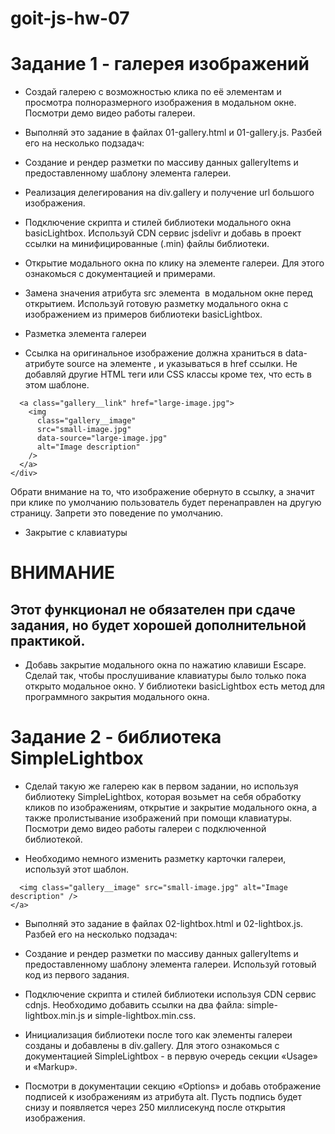 # goit-js-hw-07
# Задание 1 - галерея изображений
- Создай галерею с возможностью клика по её элементам и просмотра полноразмерного изображения в модальном окне. Посмотри демо видео работы галереи.

- Выполняй это задание в файлах 01-gallery.html и 01-gallery.js. Разбей его на несколько подзадач:

- Создание и рендер разметки по массиву данных galleryItems и предоставленному шаблону элемента галереи.
- Реализация делегирования на div.gallery и получение url большого изображения.
- Подключение скрипта и стилей библиотеки модального окна basicLightbox. Используй CDN сервис jsdelivr и добавь в проект ссылки на минифицированные (.min) файлы библиотеки.
- Открытие модального окна по клику на элементе галереи. Для этого ознакомься с документацией и примерами.
- Замена значения атрибута src элемента <img> в модальном окне перед открытием. Используй готовую разметку модального окна с изображением из примеров библиотеки basicLightbox.
- Разметка элемента галереи
- Ссылка на оригинальное изображение должна храниться в data-атрибуте source на элементе <img>, и указываться в href ссылки. Не добавляй другие HTML теги или CSS классы кроме тех, что есть в этом шаблоне.

``` <div class="gallery__item">
  <a class="gallery__link" href="large-image.jpg">
    <img
      class="gallery__image"
      src="small-image.jpg"
      data-source="large-image.jpg"
      alt="Image description"
    />
  </a>
</div>
```
Обрати внимание на то, что изображение обернуто в ссылку, а значит при клике по умолчанию пользователь будет перенаправлен на другую страницу. Запрети это поведение по умолчанию.

- Закрытие с клавиатуры
# ВНИМАНИЕ
## Этот функционал не обязателен при сдаче задания, но будет хорошей дополнительной практикой.

- Добавь закрытие модального окна по нажатию клавиши Escape. Сделай так, чтобы прослушивание клавиатуры было только пока открыто модальное окно. У библиотеки basicLightbox есть метод для программного закрытия модального окна.

# Задание 2 - библиотека SimpleLightbox
- Сделай такую же галерею как в первом задании, но используя библиотеку SimpleLightbox, которая возьмет на себя обработку кликов по изображениям, открытие и закрытие модального окна, а также пролистывание изображений при помощи клавиатуры. Посмотри демо видео работы галереи с подключенной библиотекой.

- Необходимо немного изменить разметку карточки галереи, используй этот шаблон.

```<a class="gallery__item" href="large-image.jpg">
  <img class="gallery__image" src="small-image.jpg" alt="Image description" />
</a>
```
- Выполняй это задание в файлах 02-lightbox.html и 02-lightbox.js. Разбей его на несколько подзадач:

- Создание и рендер разметки по массиву данных galleryItems и предоставленному шаблону элемента галереи. Используй готовый код из первого задания.
- Подключение скрипта и стилей библиотеки используя CDN сервис cdnjs. Необходимо добавить ссылки на два файла: simple-lightbox.min.js и simple-lightbox.min.css.
- Инициализация библиотеки после того как элементы галереи созданы и добавлены в div.gallery. Для этого ознакомься с документацией SimpleLightbox - в первую очередь секции «Usage» и «Markup».
- Посмотри в документации секцию «Options» и добавь отображение подписей к изображениям из атрибута alt. Пусть подпись будет снизу и появляется через 250 миллисекунд после открытия изображения.
